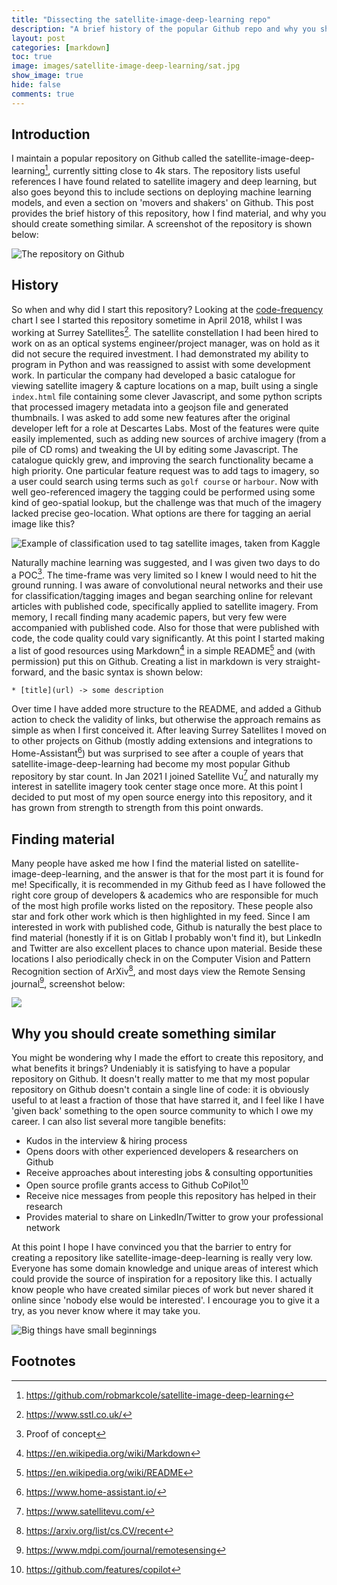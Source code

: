 ```yaml
---
title: "Dissecting the satellite-image-deep-learning repo"
description: "A brief history of the popular Github repo and why you should create something similar"
layout: post
categories: [markdown]
toc: true
image: images/satellite-image-deep-learning/sat.jpg
show_image: true
hide: false
comments: true
---
```

## Introduction
I maintain a popular repository on Github called the satellite-image-deep-learning[^1], currently sitting close to 4k stars. The repository lists useful references I have found related to satellite imagery and deep learning, but also goes beyond this to include sections on deploying machine learning models, and even a section on 'movers and shakers' on Github. This post provides the brief history of this repository, how I find material, and why you should create something similar. A screenshot of the repository is shown below:

![](https://raw.githubusercontent.com/robmarkcole/blog/master/images/satellite-image-deep-learning/main.jpg "The repository on Github")

## History
So when and why did I start this repository? Looking at the [code-frequency](https://github.com/robmarkcole/satellite-image-deep-learning/graphs/code-frequency) chart I see I started this repository sometime in April 2018, whilst I was working at Surrey Satellites[^2]. The satellite constellation I had been hired to work on as an optical systems engineer/project manager, was on hold as it did not secure the required investment. I had demonstrated my ability to program in Python and was reassigned to assist with some development work. In particular the company had developed a basic catalogue for viewing satellite imagery & capture locations on a map, built using a single `index.html` file containing some clever Javascript, and some python scripts that processed imagery metadata into a geojson file and generated thumbnails. I was asked to add some new features after the original developer left for a role at Descartes Labs. Most of the features were quite easily implemented, such as adding new sources of archive imagery (from a pile of CD roms) and tweaking the UI by editing some Javascript. The catalogue quickly grew, and improving the search functionality became a high priority. One particular feature request was to add tags to imagery, so a user could search using terms such as `golf course` or `harbour`. Now with well geo-referenced imagery the tagging could be performed using some kind of geo-spatial lookup, but the challenge was that much of the imagery lacked precise geo-location. What options are there for tagging an aerial image like this? 

![](https://raw.githubusercontent.com/robmarkcole/blog/master/images/satellite-image-deep-learning/classification.jpg "Example of classification used to tag satellite images, taken from Kaggle")

Naturally machine learning was suggested, and I was given two days to do a POC[^3]. The time-frame was very limited so I knew I would need to hit the ground running. I was aware of convolutional neural networks and their use for classification/tagging images and began searching online for relevant articles with published code, specifically applied to satellite imagery. From memory, I recall finding many academic papers, but very few were accompanied with published code. Also for those that were published with code, the code quality could vary significantly. At this point I started making a list of good resources using Markdown[^4] in a simple README[^5] and (with permission) put this on Github. Creating a list in markdown is very straight-forward, and the basic syntax is shown below:

```
* [title](url) -> some description
```

Over time I have added more structure to the README, and added a Github action to check the validity of links, but otherwise the approach remains as simple as when I first conceived it. After leaving Surrey Satellites I moved on to other projects on Github (mostly adding extensions and integrations to Home-Assistant[^6]) but was surprised to see after a couple of years that satellite-image-deep-learning had become my most popular Github repository by star count. In Jan 2021 I joined Satellite Vu[^7] and naturally my interest in satellite imagery took center stage once more. At this point I decided to put most of my open source energy into this repository, and it has grown from strength to strength from this point onwards.

## Finding material
Many people have asked me how I find the material listed on satellite-image-deep-learning, and the answer is that for the most part it is found for me! Specifically, it is recommended in my Github feed as I have followed the right core group of developers & academics who are responsible for much of the most high profile works listed on the repository. These people also star and fork other work which is then highlighted in my feed. Since I am interested in work with published code, Github is naturally the best place to find material (honestly if it is on Gitlab I probably won't find it), but LinkedIn and Twitter are also excellent places to chance upon material. Beside these locations I also periodically check in on the Computer Vision and Pattern Recognition section of ArXiv[^8], and most days view the Remote Sensing journal[^9], screenshot below:

![](https://raw.githubusercontent.com/robmarkcole/blog/master/images/satellite-image-deep-learning/journal.jpg)

## Why you should create something similar
You might be wondering why I made the effort to create this repository, and what benefits it brings? Undeniably it is satisfying to have a popular repository on Github. It doesn't really matter to me that my most popular repository on Github doesn't contain a single line of code: it is obviously useful to at least a fraction of those that have starred it, and I feel like I have 'given back' something to the open source community to which I owe my career. I can also list several more tangible benefits:

- Kudos in the interview & hiring process
- Opens doors with other experienced developers & researchers on Github
- Receive approaches about interesting jobs & consulting opportunities
- Open source profile grants access to Github CoPilot[^10]
- Receive nice messages from people this repository has helped in their research
- Provides material to share on LinkedIn/Twitter to grow your professional network

At this point I hope I have convinced you that the barrier to entry for creating a repository like satellite-image-deep-learning is really very low. Everyone has some domain knowledge and unique areas of interest which could provide the source of inspiration for a repository like this. I actually know people who have created similar pieces of work but never shared it online since 'nobody else would be interested'. I encourage you to give it a try, as you never know where it may take you.

![](https://raw.githubusercontent.com/robmarkcole/blog/master/images/satellite-image-deep-learning/acorn.jpg "Big things have small beginnings")

## Footnotes
[^1]: https://github.com/robmarkcole/satellite-image-deep-learning
[^2]: https://www.sstl.co.uk/
[^3]: Proof of concept
[^4]: https://en.wikipedia.org/wiki/Markdown
[^5]: https://en.wikipedia.org/wiki/README
[^6]: https://www.home-assistant.io/
[^7]: https://www.satellitevu.com/
[^8]: https://arxiv.org/list/cs.CV/recent
[^9]: https://www.mdpi.com/journal/remotesensing
[^10]: https://github.com/features/copilot